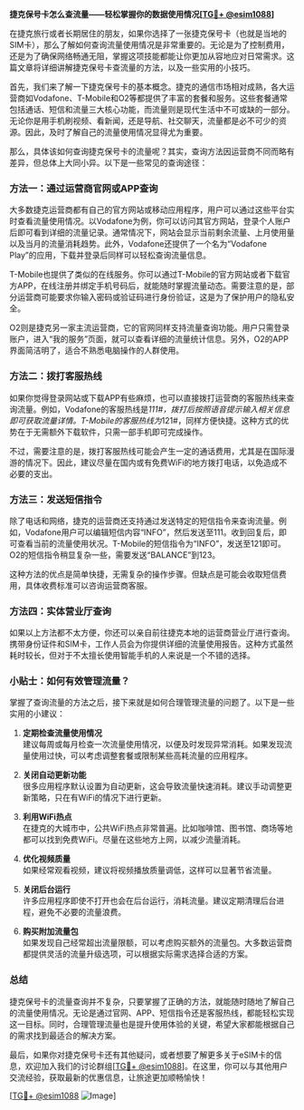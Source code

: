 **捷克保号卡怎么查流量——轻松掌握你的数据使用情况[[TG💪+ @esim1088](https://t.me/s/esim1088)]**

在捷克旅行或者长期居住的朋友，如果你选择了一张捷克保号卡（也就是当地的SIM卡），那么了解如何查询流量使用情况是非常重要的。无论是为了控制费用，还是为了确保网络畅通无阻，掌握这项技能都能让你更加从容地应对日常需求。这篇文章将详细讲解捷克保号卡查流量的方法，以及一些实用的小技巧。

首先，我们来了解一下捷克保号卡的基本概念。捷克的通信市场相对成熟，各大运营商如Vodafone、T-Mobile和O2等都提供了丰富的套餐和服务。这些套餐通常包括通话、短信和流量三大核心功能，而流量则是现代生活中不可或缺的一部分。无论你是用手机刷视频、看新闻，还是导航、社交聊天，流量都是必不可少的资源。因此，及时了解自己的流量使用情况显得尤为重要。

那么，具体该如何查询捷克保号卡的流量呢？其实，查询方法因运营商不同而略有差异，但总体上大同小异。以下是一些常见的查询途径：

### 方法一：通过运营商官网或APP查询

大多数捷克运营商都有自己的官方网站或移动应用程序，用户可以通过这些平台实时查看流量使用情况。以Vodafone为例，你可以访问其官方网站，登录个人账户后即可看到详细的流量记录。通常情况下，网站会显示当前剩余流量、上月使用量以及当月的流量消耗趋势。此外，Vodafone还提供了一个名为“Vodafone Play”的应用，下载并登录后同样可以轻松查询流量信息。

T-Mobile也提供了类似的在线服务。你可以通过T-Mobile的官方网站或者下载官方APP，在线注册并绑定手机号码后，就能随时掌握流量动态。需要注意的是，部分运营商可能要求你输入密码或验证码进行身份验证，这是为了保护用户的隐私安全。

O2则是捷克另一家主流运营商，它的官网同样支持流量查询功能。用户只需登录账户，进入“我的服务”页面，就可以查看详细的流量统计信息。另外，O2的APP界面简洁明了，适合不熟悉电脑操作的人群使用。

### 方法二：拨打客服热线

如果你觉得登录网站或下载APP有些麻烦，也可以直接拨打运营商的客服热线来查询流量。例如，Vodafone的客服热线是*111#，拨打后按照语音提示输入相关信息即可获取流量详情。T-Mobile的客服热线为*121#，同样方便快捷。这种方式的优势在于无需额外下载软件，只需一部手机即可完成操作。

不过，需要注意的是，拨打客服热线可能会产生一定的通话费用，尤其是在国际漫游的情况下。因此，建议尽量在国内或有免费WiFi的地方拨打电话，以免造成不必要的支出。

### 方法三：发送短信指令

除了电话和网络，捷克的运营商还支持通过发送特定的短信指令来查询流量。例如，Vodafone用户可以编辑短信内容“INFO”，然后发送至111。收到回复后，即可查看当前的流量使用状况。T-Mobile的短信指令为“INFO”，发送至121即可。O2的短信指令稍显复杂一些，需要发送“BALANCE”到123。

这种方法的优点是简单快捷，无需复杂的操作步骤。但缺点是可能会收取短信费用，具体收费标准可以咨询运营商客服。

### 方法四：实体营业厅查询

如果以上方法都不太方便，你还可以亲自前往捷克本地的运营商营业厅进行查询。携带身份证件和SIM卡，工作人员会为你提供详细的流量使用报告。这种方式虽然耗时较长，但对于不太擅长使用智能手机的人来说是一个不错的选择。

### 小贴士：如何有效管理流量？

掌握了查询流量的方法之后，接下来就是如何合理管理流量的问题了。以下是一些实用的小建议：

1. **定期检查流量使用情况**  
   建议每周或每月检查一次流量使用情况，以便及时发现异常消耗。如果发现流量使用过快，可以考虑调整套餐或限制某些高耗流量的应用程序。

2. **关闭自动更新功能**  
   很多应用程序默认设置为自动更新，这会导致流量快速消耗。建议手动调整更新策略，只在有WiFi的情况下进行更新。

3. **利用WiFi热点**  
   在捷克的大城市中，公共WiFi热点非常普遍。比如咖啡馆、图书馆、商场等地都可以找到免费WiFi。尽量在这些地方上网，以减少流量消耗。

4. **优化视频质量**  
   如果经常观看视频，建议将视频播放质量调低，这样可以显著节省流量。

5. **关闭后台运行**  
   许多应用程序即使不打开也会在后台运行，消耗流量。建议定期清理后台进程，避免不必要的流量浪费。

6. **购买附加流量包**  
   如果发现自己经常超出流量限额，可以考虑购买额外的流量包。大多数运营商都提供灵活的流量升级选项，可以根据实际需求选择合适的方案。

### 总结

捷克保号卡的流量查询并不复杂，只要掌握了正确的方法，就能随时随地了解自己的流量使用情况。无论是通过官网、APP、短信指令还是客服热线，都能轻松实现这一目标。同时，合理管理流量也是提升使用体验的关键，希望大家都能根据自己的需求找到最适合的解决方案。

最后，如果你对捷克保号卡还有其他疑问，或者想要了解更多关于eSIM卡的信息，欢迎加入我们的讨论群组[[TG💪+ @esim1088](https://t.me/s/esim1088)]。在这里，你可以与其他用户交流经验，获取最新的优惠信息，让旅途更加顺畅愉快！

[[TG💪+ @esim1088](https://t.me/s/esim1088) ![Image](https://i.postimg.cc/4NQfJmqS/Snipaste-2025-05-13-00-14-12.png)]